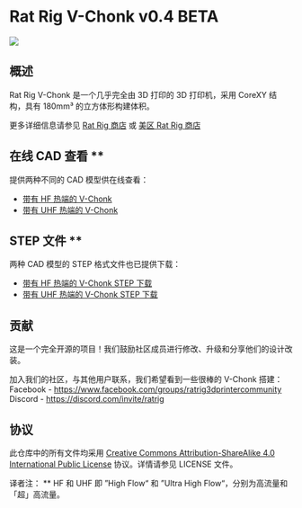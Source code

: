 # Rat Rig V-Chonk v0.4 BETA
![](https://github.com/Rat-Rig/V-Chonk/raw/main/assets/v-chonk-v0.4.png)

## 概述
Rat Rig V-Chonk 是一个几乎完全由 3D 打印的 3D 打印机，采用 CoreXY 结构，具有 180mm³ 的立方体形构建体积。

更多详细信息请参见 [Rat Rig 商店](https://ratrig.com/v-chonk-configurable.html) 或 [美区 Rat Rig 商店](https://us.ratrig.com/v-chonk-configurable.html)

## 在线 CAD 查看 **
提供两种不同的 CAD 模型供在线查看：
- [带有 HF 热端的 V-Chonk](https://a360.co/3A7DrUY)
- [带有 UHF 热端的 V-Chonk](https://a360.co/3A2c6U1)

## STEP 文件 **
两种 CAD 模型的 STEP 格式文件也已提供下载：
- [带有 HF 热端的 V-Chonk STEP 下载](https://files.ratrig.com/cad_models/vchonk/ratrig_v-chonk_v0.4_hf.zip)
- [带有 UHF 热端的 V-Chonk STEP 下载](https://files.ratrig.com/cad_models/vchonk/ratrig_v-chonk_v0.4_uhf.zip)

## 贡献
这是一个完全开源的项目！我们鼓励社区成员进行修改、升级和分享他们的设计改装。

加入我们的社区，与其他用户联系，我们希望看到一些很棒的 V-Chonk 搭建：
Facebook - https://www.facebook.com/groups/ratrig3dprintercommunity
Discord - https://discord.com/invite/ratrig

## 协议
此仓库中的所有文件均采用 [Creative Commons Attribution-ShareAlike 4.0 International Public License](https://creativecommons.org/licenses/by-sa/4.0/) 协议。详情请参见 LICENSE 文件。

译者注：
** HF 和 UHF 即 ”High Flow“ 和 ”Ultra High Flow“，分别为高流量和「超」高流量。